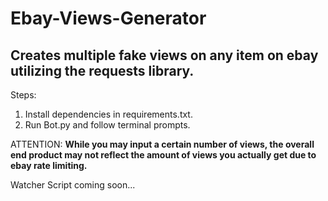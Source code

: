# Ebay-Views-Generator

## Creates multiple fake views on any item on ebay utilizing the requests library.

Steps:

1. Install dependencies in requirements.txt.
2. Run Bot.py and follow terminal prompts.

ATTENTION: **While you may input a certain number of views, the overall end product may not reflect the amount of views you actually get due to ebay rate limiting.** 

Watcher Script coming soon...

